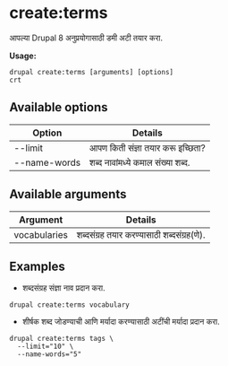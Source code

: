 # create:terms
आपल्या Drupal 8 अनुप्रयोगासाठी डमी अटी तयार करा.

**Usage:**
```
drupal create:terms [arguments] [options]
crt
```

## Available options
Option | Details
-------|-------------
--limit | आपण किती संज्ञा तयार करू इच्छिता?
--name-words | शब्द नावांमध्ये कमाल संख्या शब्द.

## Available arguments
Argument | Details
---------|-------------
vocabularies | शब्दसंग्रह तयार करण्यासाठी शब्दसंग्रह(णे).

## Examples
* शब्दसंग्रह संज्ञा नाव प्रदान करा.
```
drupal create:terms vocabulary
```
* शीर्षक शब्द जोडण्याची आणि मर्यादा करण्यासाठी अटींची मर्यादा प्रदान करा.
```
drupal create:terms tags \
  --limit="10" \
  --name-words="5"
```
